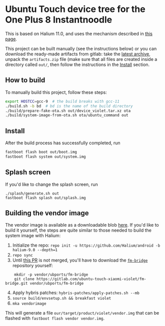 # Ubuntu Touch device tree for the One Plus 8 Instantnoodle

This is based on Halium 11.0, and uses the mechanism described in [this
page](https://github.com/ubports/porting-notes/wiki/GitLab-CI-builds-for-devices-based-on-halium_arm64-(Halium-9)).

This project can be built manually (see the instructions below) or you can
download the ready-made artifacts from gitlab: take the [latest
archive](https://gitlab.com/ubports/community-ports/android9/xiaomi-redmi-note-7-pro/xiaomi-violet/-/jobs/artifacts/master/download?job=devel-flashable),
unpack the `artifacts.zip` file (make sure that all files are created inside a
directory called `out/`, then follow the instructions in the
[Install](#install) section.


## How to build

To manually build this project, follow these steps:

```bash
export HOSTCC=gcc-9  # the build breaks with gcc-11
./build.sh -b bd  # bd is the name of the build directory
./build/prepare-fake-ota.sh out/device_violet.tar.xz ota
./build/system-image-from-ota.sh ota/ubuntu_command out
```


## Install

After the build process has successfully completed, run

```bash
fastboot flash boot out/boot.img
fastboot flash system out/system.img
```

## Splash screen

If you'd like to change the splash screen, run

```
./splash/generate.sh out
fastboot flash splash out/splash.img
```

## Building the vendor image

The vendor image is available as a downloadable blob
[here](https://github.com/ubuntu-touch-violet/ubuntu-touch-violet/releases/tag/20210510).
If you'd like to build it yourself, the steps are quite similar to those needed
to build the system image with Halium:

1. Initialize the repo: `repo init -u https://github.com/Halium/android -b halium-9.0 --depth=1`
2. `repo sync`
3. Until [this PR](https://github.com/Halium/halium-devices/pull/325) is not
   merged, you'll have to download the
   [`fm-bridge`](https://gitlab.com/ubuntu-touch-xiaomi-violet/fm-bridge)
   repository yourself:
```
    mkdir -p vendor/ubports/fm-bridge
    git clone https://gitlab.com/ubuntu-touch-xiaomi-violet/fm-bridge.git vendor/ubports/fm-bridge
```
4. Apply hybris patches: `hybris-patches/apply-patches.sh --mb`
5. `source build/envsetup.sh && breakfast violet`
6. `mka vendorimage`

This will generate a file `our/target/product/violet/vendor.img` that can be
flashed with `fastboot flash vendor vendor.img`.
